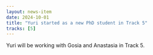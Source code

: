 ```yaml
---
layout: news-item
date: 2024-10-01
title: "Yuri started as a new PhD student in Track 5"
tracks: [5]
---
```


Yuri will be working with Gosia and Anastasia in Track 5.
